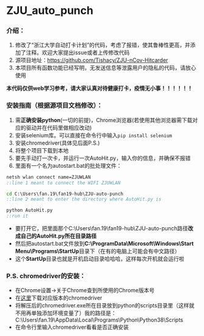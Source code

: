 # ZJU_auto_punch
### 介绍：
1.  修改了“浙江大学自动打卡计划”的代码，考虑了报错，使其鲁棒性更高，并添加了注释。欢迎大家提出issue或者上传修改代码  
2.  源项目地址：https://github.com/Tishacy/ZJU-nCov-Hitcarder 
3. 本项目所有函数功能已经写明，无发送信息等泄露用户的隐私的代码，请放心使用

**本代码仅供web学习参考，请大家认真对待健康打卡，疫情无小事！！！！！！** 

### 安装指南（根据源项目文档修改）：
1. 需**正确安装python**(一切的前提)，Chrome浏览器(若使用其他浏览器需下载对应的驱动并在代码里做相应改动)
2. 安装selenium库。可以直接在命令行中输入`pip install selenium`
3. 安装chromedriver(具体见后面P.S.)
4. 将整个项目下载到本地
5. 要先手动打一次卡，并运行一次AutoHit.py，输入你的信息，并确保不报错
6. 里面有一个名为autostart.bat的批处理文件：
```bat
netsh wlan connect name=ZJUWLAN
::line 1 meant to connect the WIFI ZJUWLAN

cd C:\Users\fan.19\fan19-hub\ZJU-auto-punch
::line 2 meant to enter the directory where AutoHit.py is

python AutoHit.py
::run it
```
- 要打开它，把里面那个C:\Users\fan.19\fan19-hub\ZJU-auto-punch路径**改成自己的AutoHit.py所在目录路径** 
-  然后把autostart.bat文件放到**C:\ProgramData\Microsoft\Windows\Start Menu\Programs\StartUp**目录下（在有的电脑上可能会有中文路径） 
- 这个**StartUp**目录也就是开机启动目录哈哈哈，这样每次开机就会运行啦



### P.S. chromedriver的安装：
  - 在Chrome设置->关于Chrome查到所使用的Chrome版本号
  - 在[这里](http://npm.taobao.org/mirrors/chromedriver/)下载对应版本的chromedriver
  - 将解压后的chromedriver.exe所在目录放到python的scripts目录里（这样就不用再单独添加环境变量了）我的路径是：C:\Users\fan.19\AppData\Local\Programs\Python\Python38\Scripts
  - 在命令行里输入chromedriver看看是否正确安装
